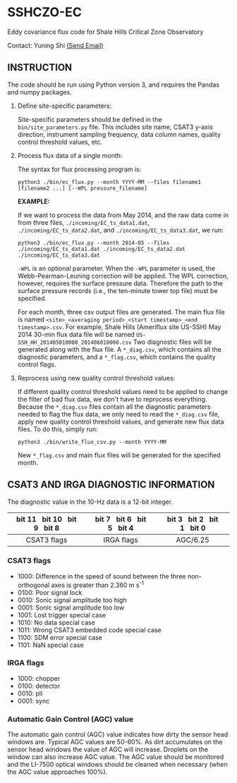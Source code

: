 # SSHCZO-EC

Eddy covariance flux code for Shale Hills Critical Zone Observatory

Contact: Yuning Shi [(Send Email)](mailto:yshi@psu.edu)

## INSTRUCTION

The code should be run using Python version 3, and requires the Pandas and numpy packages.

1. Define site-specific parameters:

   Site-specific parameters should be defined in the `bin/site_parameters.py` file.
   This includes site name, CSAT3 y-axis direction, instrument sampling frequency, data column names, quality control threshold values, etc.

2. Process flux data of a single month:

   The syntax for flux processing program is:
   ```shell
   python3 ./bin/ec_flux.py --month YYYY-MM --files filename1 [filename2 ...] [--WPL pressure_filename]
   ```

   **EXAMPLE:**

   If we want to process the data from May 2014, and the raw data come in from three files, `./incoming/EC_ts_data1.dat`, `./incoming/EC_ts_data2.dat`, and `./incoming/EC_ts_data3.dat`, we run:
   ```shell
   python3 ./bin/ec_flux.py --month 2014-05 --files ./incoming/EC_ts_data1.dat ./incoming/EC_ts_data2.dat ./incoming/EC_ts_data3.dat
   ```
   `-WPL` is an optional parameter.
   When the `-WPL` parameter is used, the Webb-Pearman-Leuning correction will be applied.
   The WPL correction, however, requires the surface pressure data.
   Therefore the path to the surface pressure records (i.e., the ten-minute tower top file) must be specified.

   For each month, three csv output files are generated.
   The main flux file is named `<site>_<averaging period>_<start timestamp>_<end timestamp>.csv`.
   For example, Shale Hills (Ameriflux site US-SSH) May 2014 30-min flux data file will be named `US-SSH_HH_201405010000_201406010000.csv`
   Two diagnostic files will be generated along with the flux file.
   A `*_diag.csv`, which contains all the diagnostic parameters, and a `*_flag.csv`, which contains the quality control flags.

3. Reprocess using new quality control threshold values:

   If different quality control threshold values need to be applied to change the filter of bad flux data, we don't have to reprocess everything.
   Because the `*_diag.csv` files contain all the diagnostic parameters needed to flag the flux data, we only need to read the `*_diag.csv` file, apply new quality control threshold values, and generate new flux data files.
   To do this, simply run:
   ```shell
   python3 ./bin/write_flux_csv.py --month YYYY-MM
   ```

   New `*_flag.csv` and main flux files will be generated for the specified month.


## CSAT3 AND IRGA DIAGNOSTIC INFORMATION

The diagnostic value in the 10-Hz data is a 12-bit integer.

bit 11&nbsp;&nbsp;&nbsp;bit 10&nbsp;&nbsp;&nbsp;bit 9&nbsp;&nbsp;&nbsp;bit 8|bit 7&nbsp;&nbsp;&nbsp;bit 6&nbsp;&nbsp;&nbsp;bit 5&nbsp;&nbsp;&nbsp;bit 4|bit 3&nbsp;&nbsp;&nbsp;bit 2&nbsp;&nbsp;&nbsp;bit 1&nbsp;&nbsp;&nbsp;bit 0
:--------------------------:|:------------------------:|:------------------------:
CSAT3 flags|IRGA flags|AGC/6.25


### CSAT3 flags

* 1000: Difference in the speed of sound between the three non-orthogonal axes is greater than 2.360&nbsp;m&nbsp;s<sup>-1</sup>
* 0100: Poor signal lock
* 0010: Sonic signal amplitude too high
* 0001: Sonic signal amplitude too low
* 1001: Lost trigger special case
* 1010: No data special case
* 1011: Wrong CSAT3 embedded code special case
* 1100: SDM error special case
* 1101: NaN special case

### IRGA flags

* 1000: chopper
* 0100: detector
* 0010: pll
* 0001: sync

### Automatic Gain Control (AGC) value

The automatic gain control (AGC) value indicates how dirty the sensor head windows are.
Typical AGC values are 50-60%.
As dirt accumulates on the sensor head windows the value of AGC will increase.
Droplets on the window can also increase AGC value.
The AGC value should be monitored and the LI-7500 optical windows should be cleaned when necessary (when the AGC value approaches 100%).
